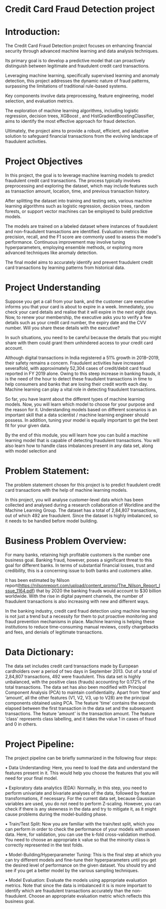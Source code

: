 # Credit Card Fraud Detection project

# Introduction:

The Credit Card Fraud Detection project focuses on enhancing financial security through advanced machine learning and data analysis techniques.

Its primary goal is to develop a predictive model that can proactively distinguish between legitimate and fraudulent credit card transactions.

Leveraging machine learning, specifically supervised learning and anomaly detection, this project addresses the dynamic nature of fraud patterns, surpassing the limitations of traditional rule-based systems.

Key components involve data preprocessing, feature engineering, model selection, and evaluation metrics.

The exploration of machine learning algorithms, including logistic regression, decision trees, XGBoost , and HistGradientBoostingClassifier, aims to identify the most effective approach for fraud detection.

Ultimately, the project aims to provide a robust, efficient, and adaptive solution to safeguard financial transactions from the evolving landscape of fraudulent activities.

# Project Objectives

In this project, the goal is to leverage machine learning models to predict fraudulent credit card transactions. The process typically involves preprocessing and exploring the dataset, which may include features such as transaction amount, location, time, and previous transaction history.

After splitting the dataset into training and testing sets, various machine learning algorithms such as logistic regression, decision trees, random forests, or support vector machines can be employed to build predictive models.

The models are trained on a labeled dataset where instances of fraudulent and non-fraudulent transactions are identified. Evaluation metrics like precision, recall, and the F1 score are commonly used to assess the model's performance. Continuous improvement may involve tuning hyperparameters, employing ensemble methods, or exploring more advanced techniques like anomaly detection.

The final model aims to accurately identify and prevent fraudulent credit card transactions by learning patterns from historical data.

# Project Understanding

Suppose you get a call from your bank, and the customer care executive informs you that your card is about to expire in a week. Immediately, you check your card details and realise that it will expire in the next eight days. Now, to renew your membership, the executive asks you to verify a few details such as your credit card number, the expiry date and the CVV number. Will you share these details with the executive?

In such situations, you need to be careful because the details that you might share with them could grant them unhindered access to your credit card account.

Although digital transactions in India registered a 51% growth in 2018–2019, their safety remains a concern. Fraudulent activities have increased severalfold, with approximately 52,304 cases of credit/debit card fraud reported in FY 2019 alone. Owing to this steep increase in banking frauds, it is the need of the hour to detect these fraudulent transactions in time to help consumers and banks that are losing their credit worth each day. Machine learning can play a vital role in detecting fraudulent transactions.

So far, you have learnt about the different types of machine learning models. Now, you will learn which model to choose for your purpose and the reason for it. Understanding models based on different scenarios is an important skill that a data scientist / machine learning engineer should possess. In addition, tuning your model is equally important to get the best fit for your given data.

By the end of this module, you will learn how you can build a machine learning model that is capable of detecting fraudulent transactions. You will also learn how to handle class imbalances present in any data set, along with model selection and

# Problem Statement:

The problem statement chosen for this project is to predict fraudulent credit card transactions with the help of machine learning models.

In this project, you will analyse customer-level data which has been collected and analysed during a research collaboration of Worldline and the Machine Learning Group.
The dataset has a total of 2,84,807 transactions, out of which 492 are fraudulent. Since the dataset is highly imbalanced, so it needs to be handled before model building.

# Business Problem Overview:

For many banks, retaining high profitable customers is the number one business goal. Banking fraud, however, poses a significant threat to this goal for different banks. In terms of substantial financial losses, trust and credibility, this is a concerning issue to both banks and customers alike.

It has been estimated by Nilson report(https://nilsonreport.com/upload/content_promo/The_Nilson_Report_Issue_1164.pdf) that by 2020 the banking frauds would account to $30 billion worldwide. With the rise in digital payment channels, the number of fraudulent transactions is also increasing with new and different ways.

In the banking industry, credit card fraud detection using machine learning is not just a trend but a necessity for them to put proactive monitoring and fraud prevention mechanisms in place. Machine learning is helping these institutions to reduce time-consuming manual reviews, costly chargebacks and fees, and denials of legitimate transactions.

# Data Dictionary:

The data set includes credit card transactions made by European cardholders over a period of two days in September 2013. Out of a total of 2,84,807 transactions, 492 were fraudulent. This data set is highly unbalanced, with the positive class (frauds) accounting for 0.172% of the total transactions. The data set has also been modified with Principal Component Analysis (PCA) to maintain confidentiality. Apart from ‘time’ and ‘amount’, all the other features (V1, V2, V3, up to V28) are the principal components obtained using PCA. The feature 'time' contains the seconds elapsed between the first transaction in the data set and the subsequent transactions. The feature 'amount' is the transaction amount. The feature 'class' represents class labelling, and it takes the value 1 in cases of fraud and 0 in others.

# Project Pipeline:
The project pipeline can be briefly summarized in the following four steps:

• Data Understanding: Here, you need to load the data and understand the features present in it. This would help you choose the features that you will need for your final model.

• Exploratory data analytics (EDA): Normally, in this step, you need to perform univariate and bivariate analyses of the data, followed by feature transformations, if necessary. For the current data set, because Gaussian variables are used, you do not need to perform Z-scaling. However, you can check if there is any skewness in the data and try to mitigate it, as it might cause problems during the model-building phase.

• Train/Test Split: Now you are familiar with the train/test split, which you can perform in order to check the performance of your models with unseen data. Here, for validation, you can use the k-fold cross-validation method. You need to choose an appropriate k value so that the minority class is correctly represented in the test folds.

• Model-Building/Hyperparameter Tuning: This is the final step at which you can try different models and fine-tune their hyperparameters until you get the desired level of performance on the given dataset. You should try and see if you get a better model by the various sampling techniques.

• Model Evaluation: Evaluate the models using appropriate evaluation metrics. Note that since the data is imbalanced it is is more important to identify which are fraudulent transactions accurately than the non-fraudulent. Choose an appropriate evaluation metric which reflects this business goal.
